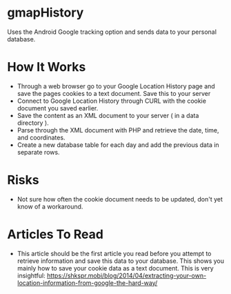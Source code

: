 # gmapHistory
Uses the Android Google tracking option and sends data to your personal database.

# How It Works
- Through a web browser go to your Google Location History page and save the pages cookies to a text document. Save this to your server
- Connect to Google Location History through CURL with the cookie document you saved earlier.
- Save the content as an XML document to your server ( in a data directory ). 
- Parse through the XML document with PHP and retrieve the date, time, and coordinates.
- Create a new database table for each day and add the previous data in separate rows. 

# Risks
- Not sure how often the cookie document needs to be updated, don't yet know of a workaround.

# Articles To Read
- This article should be the first article you read before you attempt to retrieve information and save this data to your database. This shows you mainly how to save your cookie data as a text document. This is very insightful: https://shkspr.mobi/blog/2014/04/extracting-your-own-location-information-from-google-the-hard-way/

